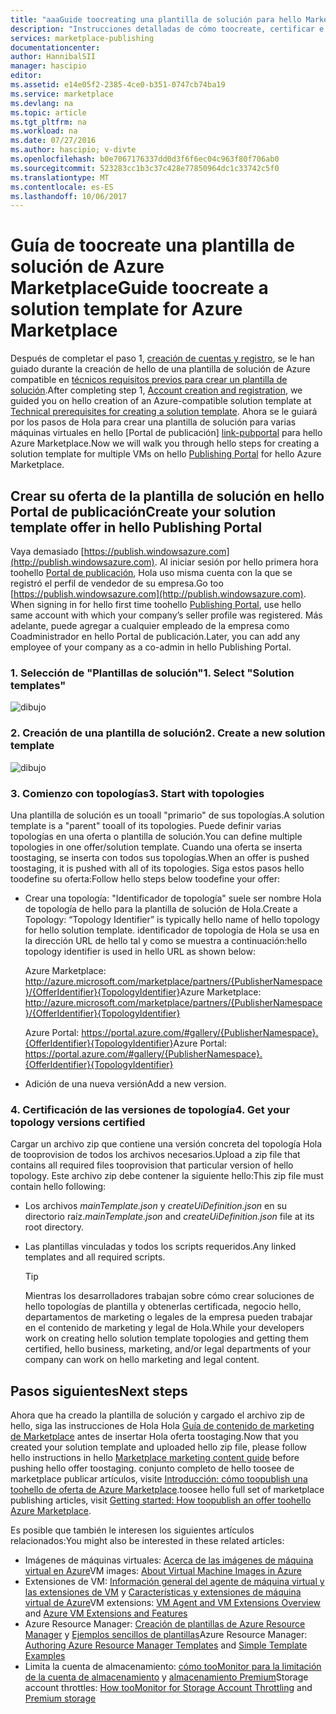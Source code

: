 ```yaml
---
title: "aaaGuide toocreating una plantilla de solución para hello Marketplace | Documentos de Microsoft"
description: "Instrucciones detalladas de cómo toocreate, certificar e implementar una plantilla de solución de imagen de varias VM a la venta en hello Azure Marketplace."
services: marketplace-publishing
documentationcenter: 
author: HannibalSII
manager: hascipio
editor: 
ms.assetid: e14e05f2-2385-4ce0-b351-0747cb74ba19
ms.service: marketplace
ms.devlang: na
ms.topic: article
ms.tgt_pltfrm: na
ms.workload: na
ms.date: 07/27/2016
ms.author: hascipio; v-divte
ms.openlocfilehash: b0e7067176337dd0d3f6f6ec04c963f80f706ab0
ms.sourcegitcommit: 523283cc1b3c37c428e77850964dc1c33742c5f0
ms.translationtype: MT
ms.contentlocale: es-ES
ms.lasthandoff: 10/06/2017
---
```

# <a name="guide-toocreate-a-solution-template-for-azure-marketplace"></a><span data-ttu-id="321fd-103">Guía de toocreate una plantilla de solución de Azure Marketplace</span><span class="sxs-lookup"><span data-stu-id="321fd-103">Guide toocreate a solution template for Azure Marketplace</span></span>
<span data-ttu-id="321fd-104">Después de completar el paso 1, [creación de cuentas y registro][link-acct-creation], se le han guiado durante la creación de hello de una plantilla de solución de Azure compatible en [técnicos requisitos previos para crear un plantilla de solución](marketplace-publishing-solution-template-creation-prerequisites.md).</span><span class="sxs-lookup"><span data-stu-id="321fd-104">After completing step 1, [Account creation and registration][link-acct-creation], we guided you on hello creation of an Azure-compatible solution template at [Technical prerequisites for creating a solution template](marketplace-publishing-solution-template-creation-prerequisites.md).</span></span> <span data-ttu-id="321fd-105">Ahora se le guiará por los pasos de Hola para crear una plantilla de solución para varias máquinas virtuales en hello [Portal de publicación] [ link-pubportal] para hello Azure Marketplace.</span><span class="sxs-lookup"><span data-stu-id="321fd-105">Now we will walk you through hello steps for creating a solution template for multiple VMs on hello [Publishing Portal][link-pubportal] for hello Azure Marketplace.</span></span>

## <a name="create-your-solution-template-offer-in-hello-publishing-portal"></a><span data-ttu-id="321fd-106">Crear su oferta de la plantilla de solución en hello Portal de publicación</span><span class="sxs-lookup"><span data-stu-id="321fd-106">Create your solution template offer in hello Publishing Portal</span></span>
<span data-ttu-id="321fd-107">Vaya demasiado [https://publish.windowsazure.com](http://publish.windowsazure.com). Al iniciar sesión por hello primera hora toohello [Portal de publicación](https://publish.windowsazure.com/), Hola uso misma cuenta con la que se registró el perfil de vendedor de su empresa.</span><span class="sxs-lookup"><span data-stu-id="321fd-107">Go too [https://publish.windowsazure.com](http://publish.windowsazure.com). When signing in for hello first time toohello [Publishing Portal](https://publish.windowsazure.com/), use hello same account with which your company’s seller profile was registered.</span></span> <span data-ttu-id="321fd-108">Más adelante, puede agregar a cualquier empleado de la empresa como Coadministrador en hello Portal de publicación.</span><span class="sxs-lookup"><span data-stu-id="321fd-108">Later, you can add any employee of your company as a co-admin in hello Publishing Portal.</span></span>

### <a name="1-select-solution-templates"></a><span data-ttu-id="321fd-109">1. Selección de "Plantillas de solución"</span><span class="sxs-lookup"><span data-stu-id="321fd-109">1. Select "Solution templates"</span></span>
  ![dibujo][img-pubportal-menu-sol-templ]

### <a name="2-create-a-new-solution-template"></a><span data-ttu-id="321fd-111">2. Creación de una plantilla de solución</span><span class="sxs-lookup"><span data-stu-id="321fd-111">2. Create a new solution template</span></span>
  ![dibujo][img-pubportal-sol-templ-new]

### <a name="3-start-with-topologies"></a><span data-ttu-id="321fd-113">3. Comienzo con topologías</span><span class="sxs-lookup"><span data-stu-id="321fd-113">3. Start with topologies</span></span>
<span data-ttu-id="321fd-114">Una plantilla de solución es un tooall "primario" de sus topologías.</span><span class="sxs-lookup"><span data-stu-id="321fd-114">A solution template is a "parent" tooall of its topologies.</span></span> <span data-ttu-id="321fd-115">Puede definir varias topologías en una oferta o plantilla de solución.</span><span class="sxs-lookup"><span data-stu-id="321fd-115">You can define multiple topologies in one offer/solution template.</span></span> <span data-ttu-id="321fd-116">Cuando una oferta se inserta toostaging, se inserta con todos sus topologías.</span><span class="sxs-lookup"><span data-stu-id="321fd-116">When an offer is pushed toostaging, it is pushed with all of its topologies.</span></span> <span data-ttu-id="321fd-117">Siga estos pasos hello toodefine su oferta:</span><span class="sxs-lookup"><span data-stu-id="321fd-117">Follow hello steps below toodefine your offer:</span></span>     

* <span data-ttu-id="321fd-118">Crear una topología: "Identificador de topología" suele ser nombre Hola de topología de hello para la plantilla de solución de Hola.</span><span class="sxs-lookup"><span data-stu-id="321fd-118">Create a Topology: “Topology Identifier” is typically hello name of hello topology for hello solution template.</span></span> <span data-ttu-id="321fd-119">identificador de topología de Hola se usa en la dirección URL de hello tal y como se muestra a continuación:</span><span class="sxs-lookup"><span data-stu-id="321fd-119">hello topology identifier is used in hello URL as shown below:</span></span>

  <span data-ttu-id="321fd-120">Azure Marketplace: http://azure.microsoft.com/marketplace/partners/{PublisherNamespace}/{OfferIdentifier}{TopologyIdentifier}</span><span class="sxs-lookup"><span data-stu-id="321fd-120">Azure Marketplace: http://azure.microsoft.com/marketplace/partners/{PublisherNamespace}/{OfferIdentifier}{TopologyIdentifier}</span></span>

  <span data-ttu-id="321fd-121">Azure Portal: https://portal.azure.com/#gallery/{PublisherNamespace}.{OfferIdentifier}{TopologyIdentifier}</span><span class="sxs-lookup"><span data-stu-id="321fd-121">Azure Portal: https://portal.azure.com/#gallery/{PublisherNamespace}.{OfferIdentifier}{TopologyIdentifier}</span></span>
* <span data-ttu-id="321fd-122">Adición de una nueva versión</span><span class="sxs-lookup"><span data-stu-id="321fd-122">Add a new version.</span></span>

### <a name="4-get-your-topology-versions-certified"></a><span data-ttu-id="321fd-123">4. Certificación de las versiones de topología</span><span class="sxs-lookup"><span data-stu-id="321fd-123">4. Get your topology versions certified</span></span>
<span data-ttu-id="321fd-124">Cargar un archivo zip que contiene una versión concreta del topología Hola de tooprovision de todos los archivos necesarios.</span><span class="sxs-lookup"><span data-stu-id="321fd-124">Upload a zip file that contains all required files tooprovision that particular version of hello topology.</span></span> <span data-ttu-id="321fd-125">Este archivo zip debe contener la siguiente hello:</span><span class="sxs-lookup"><span data-stu-id="321fd-125">This zip file must contain hello following:</span></span>

* <span data-ttu-id="321fd-126">Los archivos *mainTemplate.json* y *createUiDefinition.json* en su directorio raíz.</span><span class="sxs-lookup"><span data-stu-id="321fd-126">*mainTemplate.json* and *createUiDefinition.json* file at its root directory.</span></span>
* <span data-ttu-id="321fd-127">Las plantillas vinculadas y todos los scripts requeridos.</span><span class="sxs-lookup"><span data-stu-id="321fd-127">Any linked templates and all required scripts.</span></span>

  > [!TIP]
  > <span data-ttu-id="321fd-128">Mientras los desarrolladores trabajan sobre cómo crear soluciones de hello topologías de plantilla y obtenerlas certificada, negocio hello, departamentos de marketing o legales de la empresa pueden trabajar en el contenido de marketing y legal de Hola.</span><span class="sxs-lookup"><span data-stu-id="321fd-128">While your developers work on creating hello solution template topologies and getting them certified, hello business, marketing, and/or legal departments of your company can work on hello marketing and legal content.</span></span>
  >
  >

## <a name="next-steps"></a><span data-ttu-id="321fd-129">Pasos siguientes</span><span class="sxs-lookup"><span data-stu-id="321fd-129">Next steps</span></span>
<span data-ttu-id="321fd-130">Ahora que ha creado la plantilla de solución y cargado el archivo zip de hello, siga las instrucciones de Hola Hola [Guía de contenido de marketing de Marketplace](marketplace-publishing-push-to-staging.md) antes de insertar Hola oferta toostaging.</span><span class="sxs-lookup"><span data-stu-id="321fd-130">Now that you created your solution template and uploaded hello zip file, please follow hello instructions in hello [Marketplace marketing content guide](marketplace-publishing-push-to-staging.md) before pushing hello offer toostaging.</span></span> <span data-ttu-id="321fd-131">conjunto completo de hello toosee de marketplace publicar artículos, visite [Introducción: cómo toopublish una toohello de oferta de Azure Marketplace](marketplace-publishing-getting-started.md).</span><span class="sxs-lookup"><span data-stu-id="321fd-131">toosee hello full set of marketplace publishing articles, visit [Getting started: How toopublish an offer toohello Azure Marketplace](marketplace-publishing-getting-started.md).</span></span>

<span data-ttu-id="321fd-132">Es posible que también le interesen los siguientes artículos relacionados:</span><span class="sxs-lookup"><span data-stu-id="321fd-132">You might also be interested in these related articles:</span></span>

* <span data-ttu-id="321fd-133">Imágenes de máquinas virtuales: [Acerca de las imágenes de máquina virtual en Azure](https://msdn.microsoft.com/library/azure/dn790290.aspx)</span><span class="sxs-lookup"><span data-stu-id="321fd-133">VM images: [About Virtual Machine Images in Azure](https://msdn.microsoft.com/library/azure/dn790290.aspx)</span></span>
* <span data-ttu-id="321fd-134">Extensiones de VM: [Información general del agente de máquina virtual y las extensiones de VM](https://msdn.microsoft.com/library/azure/dn832621.aspx) y [Características y extensiones de máquina virtual de Azure](https://msdn.microsoft.com/library/azure/dn606311.aspx)</span><span class="sxs-lookup"><span data-stu-id="321fd-134">VM extensions: [VM Agent and VM Extensions Overview](https://msdn.microsoft.com/library/azure/dn832621.aspx) and [Azure VM Extensions and Features](https://msdn.microsoft.com/library/azure/dn606311.aspx)</span></span>
* <span data-ttu-id="321fd-135">Azure Resource Manager: [Creación de plantillas de Azure Resource Manager](../azure-resource-manager/resource-group-authoring-templates.md) y [Ejemplos sencillos de plantillas](https://github.com/rjmax/ArmExamples)</span><span class="sxs-lookup"><span data-stu-id="321fd-135">Azure Resource Manager: [Authoring Azure Resource Manager Templates](../azure-resource-manager/resource-group-authoring-templates.md) and [Simple Template Examples](https://github.com/rjmax/ArmExamples)</span></span>
* <span data-ttu-id="321fd-136">Limita la cuenta de almacenamiento: [cómo tooMonitor para la limitación de la cuenta de almacenamiento](http://blogs.msdn.com/b/mast/archive/2014/08/02/how-to-monitor-for-storage-account-throttling.aspx) y [almacenamiento Premium](../storage/common/storage-premium-storage.md#scalability-and-performance-targets)</span><span class="sxs-lookup"><span data-stu-id="321fd-136">Storage account throttles: [How tooMonitor for Storage Account Throttling](http://blogs.msdn.com/b/mast/archive/2014/08/02/how-to-monitor-for-storage-account-throttling.aspx) and [Premium storage](../storage/common/storage-premium-storage.md#scalability-and-performance-targets)</span></span>

[img-pubportal-menu-sol-templ]:media/marketplace-publishing-solution-template-creation/pubportal-menu-solution-templates.png
[img-pubportal-sol-templ-new]:media/marketplace-publishing-solution-template-creation/pubportal-solution-template-new.png
[link-acct-creation]:marketplace-publishing-accounts-creation-registration.md
[link-pubportal]:https://publish.windowsazure.com

